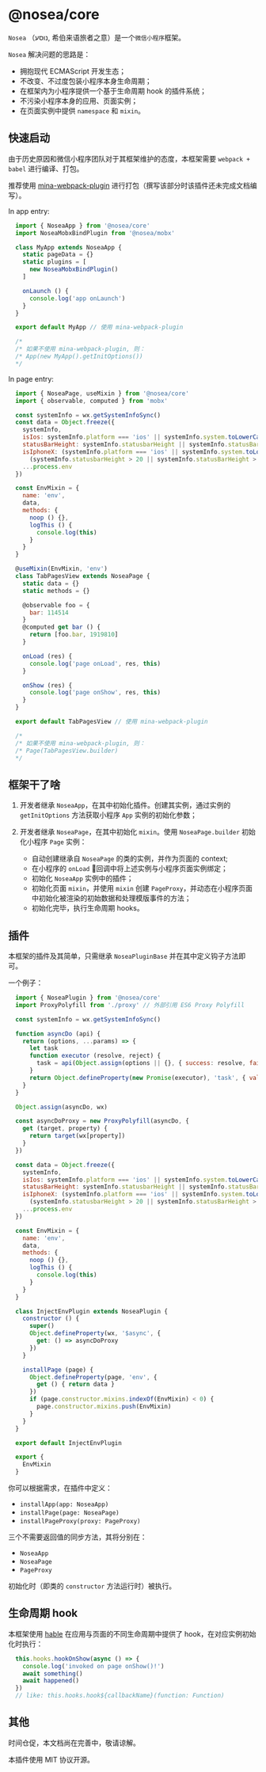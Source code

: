 @nosea/core
=========
`Nosea` （נוסע, 希伯来语旅者之意）是一个`微信小程序`框架。

`Nosea` 解决问题的思路是：
 - 拥抱现代 ECMAScript 开发生态；
 - 不改变、不过度包装小程序本身生命周期；
 - 在框架内为小程序提供一个基于生命周期 hook 的插件系统；
 - 不污染小程序本身的应用、页面实例；
 - 在页面实例中提供 `namespace` 和 `mixin`。


## 快速启动
由于历史原因和微信小程序团队对于其框架维护的态度，本框架需要 `webpack + babel` 进行编译、打包。

推荐使用 [mina-webpack-plugin](https://github.com/oranzhang/mina-webpack-plugin) 进行打包（撰写该部分时该插件还未完成文档编写）。

In app entry: 
```javascript
  import { NoseaApp } from '@nosea/core'
  import NoseaMobxBindPlugin from '@nosea/mobx'

  class MyApp extends NoseaApp {
    static pageData = {}
    static plugins = [
      new NoseaMobxBindPlugin()
    ]

    onLaunch () {
      console.log('app onLaunch')
    }
  }

  export default MyApp // 使用 mina-webpack-plugin

  /*
  /* 如果不使用 mina-webpack-plugin, 则：
  /* App(new MyApp().getInitOptions())
  */
```

In page entry:
```javascript
  import { NoseaPage, useMixin } from '@nosea/core'
  import { observable, computed } from 'mobx'

  const systemInfo = wx.getSystemInfoSync()
  const data = Object.freeze({
    systemInfo,
    isIos: systemInfo.platform === 'ios' || systemInfo.system.toLowerCase().includes('ios'),
    statusBarHeight: systemInfo.statusbarHeight || systemInfo.statusBarHeight || 20,
    isIphoneX: (systemInfo.platform === 'ios' || systemInfo.system.toLowerCase().includes('ios')) &&
      (systemInfo.statusbarHeight > 20 || systemInfo.statusBarHeight > 20),
    ...process.env
  })

  const EnvMixin = {
    name: 'env',
    data,
    methods: {
      noop () {},
      logThis () {
        console.log(this)
      }
    }
  }

  @useMixin(EnvMixin, 'env')
  class TabPagesView extends NoseaPage {
    static data = {}
    static methods = {}

    @observable foo = {
      bar: 114514
    }
    @computed get bar () {
      return [foo.bar, 1919810]
    }

    onLoad (res) {
      console.log('page onLoad', res, this)
    }

    onShow (res) {
      console.log('page onShow', res, this)
    }
  }

  export default TabPagesView // 使用 mina-webpack-plugin

  /*
  /* 如果不使用 mina-webpack-plugin, 则：
  /* Page(TabPagesView.builder)
  */
```

## 框架干了啥
1. 开发者继承 `NoseaApp`，在其中初始化插件。创建其实例，通过实例的 `getInitOptions` 方法获取小程序 `App` 实例的初始化参数；
2. 开发者继承 `NoseaPage`，在其中初始化 `mixin`。使用 `NoseaPage.builder` 初始化小程序 `Page` 实例：

   - 自动创建继承自 `NoseaPage` 的类的实例，并作为页面的 context;
   - 在小程序的 `onLoad` 回调中将上述实例与小程序页面实例绑定；
   - 初始化 `NoseaApp` 实例中的插件；
   - 初始化页面 `mixin`，并使用 `mixin` 创建 `PageProxy`，并动态在小程序页面中初始化被渲染的初始数据和处理模版事件的方法；
   - 初始化完毕，执行生命周期 hooks。

## 插件
本框架的插件及其简单，只需继承 `NoseaPluginBase` 并在其中定义钩子方法即可。

一个例子：
```javascript
  import { NoseaPlugin } from '@nosea/core'
  import ProxyPolyfill from './proxy' // 外部引用 ES6 Proxy Polyfill

  const systemInfo = wx.getSystemInfoSync()

  function asyncDo (api) {
    return (options, ...params) => {
      let task
      function executor (resolve, reject) {
        task = api(Object.assign(options || {}, { success: resolve, fail: reject }), ...params)
      }
      return Object.defineProperty(new Promise(executor), 'task', { value: task })
    }
  }

  Object.assign(asyncDo, wx)

  const asyncDoProxy = new ProxyPolyfill(asyncDo, {
    get (target, property) {
      return target(wx[property])
    }
  })

  const data = Object.freeze({
    systemInfo,
    isIos: systemInfo.platform === 'ios' || systemInfo.system.toLowerCase().includes('ios'),
    statusBarHeight: systemInfo.statusbarHeight || systemInfo.statusBarHeight || 20,
    isIphoneX: (systemInfo.platform === 'ios' || systemInfo.system.toLowerCase().includes('ios')) &&
      (systemInfo.statusbarHeight > 20 || systemInfo.statusBarHeight > 20),
    ...process.env
  })

  const EnvMixin = {
    name: 'env',
    data,
    methods: {
      noop () {},
      logThis () {
        console.log(this)
      }
    }
  }

  class InjectEnvPlugin extends NoseaPlugin {
    constructor () {
      super()
      Object.defineProperty(wx, '$async', {
        get: () => asyncDoProxy
      })
    }

    installPage (page) {
      Object.defineProperty(page, 'env', {
        get () { return data }
      })
      if (page.constructor.mixins.indexOf(EnvMixin) < 0) {
        page.constructor.mixins.push(EnvMixin)
      }
    }
  }

  export default InjectEnvPlugin

  export {
    EnvMixin
  }
```

你可以根据需求，在插件中定义：
 - `installApp(app: NoseaApp)`
 - `installPage(page: NoseaPage)`
 - `installPageProxy(proxy: PageProxy)`
  
三个不需要返回值的同步方法，其将分别在：
 - `NoseaApp`
 - `NoseaPage`
 - `PageProxy`

初始化时（即类的 `constructor` 方法运行时）被执行。

## 生命周期 hook
本框架使用 [hable](https://github.com/jsless/hable) 在应用与页面的不同生命周期中提供了 hook，在对应实例初始化时执行：
```javascript
  this.hooks.hookOnShow(async () => {
    console.log('invoked on page onShow()!')
    await something()
    await happened()
  })
  // like: this.hooks.hook${callbackName}(function: Function)
```

## 其他
时间仓促，本文档尚在完善中，敬请谅解。

本插件使用 MIT 协议开源。
